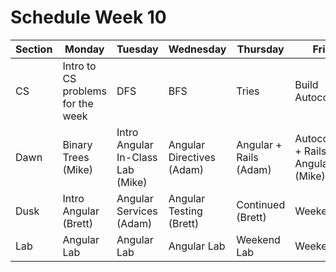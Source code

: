 # Schedule Week 10

| Section |               Monday              |              Tuesday              |         Wednesday         |              Thursday              |                 Friday                |
|---------|-----------------------------------|-----------------------------------|---------------------------|------------------------------------|---------------------------------------|
| CS      | Intro to CS problems for the week | DFS                               | BFS                       | Tries                              | Build Autocomplete                    |
| Dawn    | Binary Trees (Mike)               | Intro Angular In-Class Lab (Mike) | Angular Directives (Adam) | Angular + Rails (Adam)             | Autocomplete + Rails + Angular (Mike) |
| Dusk    | Intro Angular (Brett)             | Angular Services (Adam)           | Angular Testing (Brett)   | Continued (Brett)                  | Weekend Lab                           |
| Lab     | Angular Lab                       | Angular Lab                       | Angular Lab               | Weekend Lab                        | Weekend Lab                           |